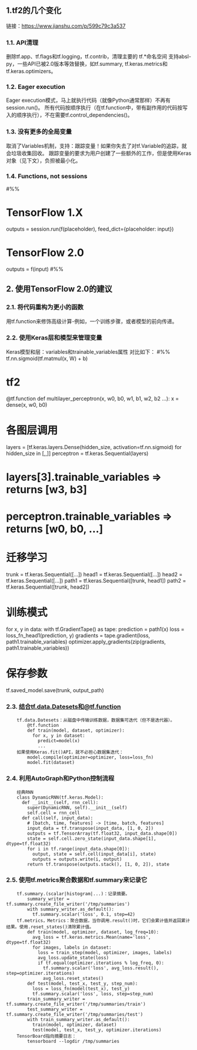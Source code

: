 ## 1.tf2的几个变化   
链接：https://www.jianshu.com/p/599c79c3a537
###    1.1. API清理
删除tf.app、tf.flags和tf.logging，tf.contrib，清理主要的 tf.*命名空间
支持absl-py，一些API已被2.0版本等效替换，如tf.summary, tf.keras.metrics和tf.keras.optimizers。
###    1.2. Eager execution
Eager execution模式，马上就执行代码（就像Python通常那样）不再有session.run()。
所有代码按顺序执行（在tf.function中，带有副作用的代码按写入的顺序执行），不在需要tf.control_dependencies()。
###    1.3. 没有更多的全局变量
取消了Variables机制，支持：跟踪变量！如果你失去了对tf.Variable的追踪，就会垃圾收集回收。
跟踪变量的要求为用户创建了一些额外的工作，但是使用Keras对象（见下文），负担被最小化。
###    1.4. Functions, not sessions
#%%
# TensorFlow 1.X
outputs = session.run(f(placeholder), feed_dict={placeholder: input})
# TensorFlow 2.0
outputs = f(input)
#%%
##  2. 使用TensorFlow 2.0的建议
###    2.1. 将代码重构为更小的函数
用tf.function来修饰高级计算-例如，一个训练步骤，或者模型的前向传递。
###    2.2. 使用Keras层和模型来管理变量
Keras模型和层：variables和trainable_variables属性
对比如下：
#%%
tf.nn.sigmoid(tf.matmul(x, W) + b)
# tf2
@tf.function
def multilayer_perceptron(x, w0, b0, w1, b1, w2, b2 ...):
   x = dense(x, w0, b0)
# 各图层调用
layers = [tf.keras.layers.Dense(hidden_size, activation=tf.nn.sigmoid) for hidden_size in [,,]]
perceptron = tf.keras.Sequential(layers)
# layers[3].trainable_variables => returns [w3, b3]
# perceptron.trainable_variables => returns [w0, b0, ...]
# 迁移学习
trunk = tf.keras.Sequential([...])
head1 = tf.keras.Sequential([...])
head2 = tf.keras.Sequential([...])
path1 = tf.keras.Sequential([trunk, head1])
path2 = tf.keras.Sequential([trunk, head2])
# 训练模式
for x, y in data:
  with tf.GradientTape() as tape:
    prediction = path1(x)
    loss = loss_fn_head1(prediction, y)
  gradients = tape.gradient(loss, path1.trainable_variables)
  optimizer.apply_gradients(zip(gradients, path1.trainable_variables))
# 保存参数
tf.saved_model.save(trunk, output_path)
###    2.3. 结合tf.data.Datesets和@tf.function
        tf.data.Datesets：从磁盘中传输训练数据，数据集可迭代（但不是迭代器）。
            @tf.function
            def train(model, dataset, optimizer):
              for x, y in dataset:
                predict=model(x)
                ...
        如果使用Keras.fit()API，就不必担心数据集迭代：
            model.compile(optimizer=optimizer, loss=loss_fn)
            model.fit(dataset)
###    2.4. 利用AutoGraph和Python控制流程
        经典RNN
        class DynamicRNN(tf.keras.Model):
          def __init__(self, rnn_cell):
            super(DynamicRNN, self).__init__(self)
            self.cell = rnn_cell
          def call(self, input_data):
            # [batch, time, features] -> [time, batch, features]
            input_data = tf.transpose(input_data, [1, 0, 2])
            outputs = tf.TensorArray(tf.float32, input_data.shape[0])
            state = self.cell.zero_state(input_data.shape[1], dtype=tf.float32)
            for i in tf.range(input_data.shape[0]):
              output, state = self.cell(input_data[i], state)
              outputs = outputs.write(i, output)
            return tf.transpose(outputs.stack(), [1, 0, 2]), state
###    2.5. 使用tf.metrics聚合数据和tf.summary来记录它
        tf.summary.(scalar|histogram|...)：记录摘要。
            summary_writer = tf.summary.create_file_writer('/tmp/summaries')
            with summary_writer.as_default():
              tf.summary.scalar('loss', 0.1, step=42)
        tf.metrics，Metrics：聚合数据，当你调用.result()时，它们会累计值并返回累计结果。使用.reset_states()清除累计值。
            def train(model, optimizer, dataset, log_freq=10):
              avg_loss = tf.keras.metrics.Mean(name='loss', dtype=tf.float32)
              for images, labels in dataset:
                loss = train_step(model, optimizer, images, labels)
                avg_loss.update_state(loss)
                if tf.equal(optimizer.iterations % log_freq, 0):
                  tf.summary.scalar('loss', avg_loss.result(), step=optimizer.iterations)
                  avg_loss.reset_states()
            def test(model, test_x, test_y, step_num):
              loss = loss_fn(model(test_x), test_y)
              tf.summary.scalar('loss', loss, step=step_num)
            train_summary_writer = tf.summary.create_file_writer('/tmp/summaries/train')
            test_summary_writer = tf.summary.create_file_writer('/tmp/summaries/test')
            with train_summary_writer.as_default():
              train(model, optimizer, dataset)
              test(model, test_x, test_y, optimizer.iterations)
        TensorBoard指向摘要日志：
            tensorboard --logdir /tmp/summaries
